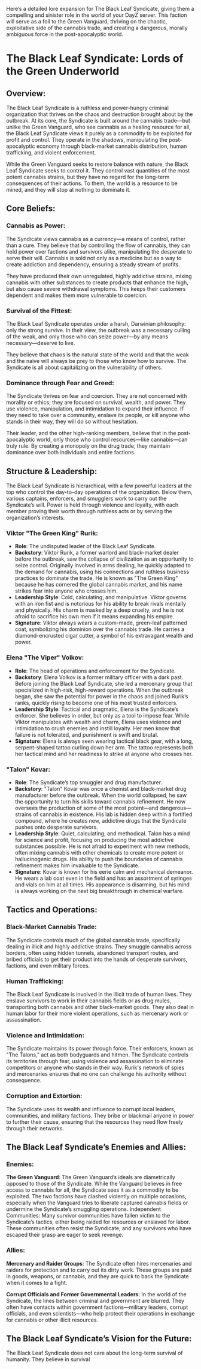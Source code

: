 Here’s a detailed lore expansion for The Black Leaf Syndicate, giving them a compelling and sinister role in the world of your DayZ server. This faction will serve as a foil to the Green Vanguard, thriving on the chaotic, exploitative side of the cannabis trade, and creating a dangerous, morally ambiguous force in the post-apocalyptic world.


# The Black Leaf Syndicate: Lords of the Green Underworld

## Overview:

The Black Leaf Syndicate is a ruthless and power-hungry criminal organization that thrives on the chaos and destruction brought about by the outbreak. At its core, the Syndicate is built around the cannabis trade—but unlike the Green Vanguard, who see cannabis as a healing resource for all, the Black Leaf Syndicate views it purely as a commodity to be exploited for profit and control. They operate in the shadows, manipulating the post-apocalyptic economy through black-market cannabis distribution, human trafficking, and violent enforcement.

While the Green Vanguard seeks to restore balance with nature, the Black Leaf Syndicate seeks to control it. They control vast quantities of the most potent cannabis strains, but they have no regard for the long-term consequences of their actions. To them, the world is a resource to be mined, and they will stop at nothing to dominate it.

## Core Beliefs:

### Cannabis as Power:

The Syndicate views cannabis as a currency—a means of control, rather than a cure. They believe that by controlling the flow of cannabis, they can hold power over factions and survivors alike, manipulating the desperate to serve their will. Cannabis is sold not only as a medicine but as a way to create addiction and dependency, ensuring a steady stream of profits.

They have produced their own unregulated, highly addictive strains, mixing cannabis with other substances to create products that enhance the high, but also cause severe withdrawal symptoms. This keeps their customers dependent and makes them more vulnerable to coercion.

### Survival of the Fittest:

The Black Leaf Syndicate operates under a harsh, Darwinian philosophy: only the strong survive. In their view, the outbreak was a necessary culling of the weak, and only those who can seize power—by any means necessary—deserve to live.

They believe that chaos is the natural state of the world and that the weak and the naïve will always be prey to those who know how to survive. The Syndicate is all about capitalizing on the vulnerability of others.

### Dominance through Fear and Greed:

The Syndicate thrives on fear and coercion. They are not concerned with morality or ethics; they are focused on survival, wealth, and power. They use violence, manipulation, and intimidation to expand their influence. If they need to take over a community, enslave its people, or kill anyone who stands in their way, they will do so without hesitation.

Their leader, and the other high-ranking members, believe that in the post-apocalyptic world, only those who control resources—like cannabis—can truly rule. By creating a monopoly on the drug trade, they maintain dominance over both individuals and entire factions.

## Structure & Leadership:

The Black Leaf Syndicate is hierarchical, with a few powerful leaders at the top who control the day-to-day operations of the organization. Below them, various captains, enforcers, and smugglers work to carry out the Syndicate’s will. Power is held through violence and loyalty, with each member proving their worth through ruthless acts or by serving the organization’s interests.

### Viktor "The Green King" Rurik:

- **Role**: The undisputed leader of the Black Leaf Syndicate.
- **Backstory**: Viktor Rurik, a former warlord and black-market dealer before the outbreak, saw the collapse of civilization as an opportunity to seize control. Originally involved in arms dealing, he quickly adapted to the demand for cannabis, using his connections and ruthless business practices to dominate the trade. He is known as "The Green King" because he has cornered the global cannabis market, and his name strikes fear into anyone who crosses him.
- **Leadership Style**: Cold, calculating, and manipulative. Viktor governs with an iron fist and is notorious for his ability to break rivals mentally and physically. His charm is masked by a deep cruelty, and he is not afraid to sacrifice his own men if it means expanding his empire.
- **Signature**: Viktor always wears a custom-made, green-leaf patterned coat, symbolizing his dominion over the cannabis trade. He carries a diamond-encrusted cigar cutter, a symbol of his extravagant wealth and power.

### Elena "The Viper" Volkov:

- **Role**: The head of operations and enforcement for the Syndicate.
- **Backstory**: Elena Volkov is a former military officer with a dark past. Before joining the Black Leaf Syndicate, she led a mercenary group that specialized in high-risk, high-reward operations. When the outbreak began, she saw the potential for power in the chaos and joined Rurik’s ranks, quickly rising to become one of his most trusted enforcers.
- **Leadership Style**: Tactical and pragmatic, Elena is the Syndicate’s enforcer. She believes in order, but only as a tool to impose fear. While Viktor manipulates with wealth and charm, Elena uses violence and intimidation to crush enemies and instill loyalty. Her men know that failure is not tolerated, and punishment is swift and brutal.
- **Signature**: Elena is always seen wearing tactical black gear, with a long, serpent-shaped tattoo curling down her arm. The tattoo represents both her tactical mind and her readiness to strike at anyone who crosses her.

### "Talon" Kovar:

- **Role**: The Syndicate’s top smuggler and drug manufacturer.
- **Backstory**: "Talon" Kovar was once a chemist and black-market drug manufacturer before the outbreak. When the world collapsed, he saw the opportunity to turn his skills toward cannabis refinement. He now oversees the production of some of the most potent—and dangerous—strains of cannabis in existence. His lab is hidden deep within a fortified compound, where he creates new, addictive drugs that the Syndicate pushes onto desperate survivors.
- **Leadership Style**: Quiet, calculating, and methodical. Talon has a mind for science and profit, focusing on producing the most addictive substances possible. He is not afraid to experiment with new methods, often mixing cannabis with other chemicals to create more potent or hallucinogenic drugs. His ability to push the boundaries of cannabis refinement makes him invaluable to the Syndicate.
- **Signature**: Kovar is known for his eerie calm and mechanical demeanor. He wears a lab coat even in the field and has an assortment of syringes and vials on him at all times. His appearance is disarming, but his mind is always working on the next big breakthrough in chemical warfare.

## Tactics and Operations:

### Black-Market Cannabis Trade:

The Syndicate controls much of the global cannabis trade, specifically dealing in illicit and highly addictive strains. They smuggle cannabis across borders, often using hidden tunnels, abandoned transport routes, and bribed officials to get their product into the hands of desperate survivors, factions, and even military forces.

### Human Trafficking: 

The Black Leaf Syndicate is involved in the illicit trade of human lives. They enslave survivors to work in their cannabis fields or as drug mules, transporting both cannabis and other black-market goods. They also deal in human labor for their more violent operations, such as mercenary work or assassination.

### Violence and Intimidation:

The Syndicate maintains its power through force. Their enforcers, known as "The Talons," act as both bodyguards and hitmen. The Syndicate controls its territories through fear, using violence and assassination to eliminate competitors or anyone who stands in their way. Rurik's network of spies and mercenaries ensures that no one can challenge his authority without consequence.

### Corruption and Extortion:

The Syndicate uses its wealth and influence to corrupt local leaders, communities, and military factions. They bribe or blackmail anyone in power to further their cause, ensuring that the resources they need flow freely through their networks.

## The Black Leaf Syndicate’s Enemies and Allies:

### Enemies:

**The Green Vanguard**: The Green Vanguard’s ideals are diametrically opposed to those of the Syndicate. While the Vanguard believes in free access to cannabis for all, the Syndicate sees it as a commodity to be exploited. The two factions have clashed violently on multiple occasions, especially when the Vanguard tries to liberate captured cannabis fields or undermine the Syndicate’s smuggling operations.
Independent Communities: Many survivor communities have fallen victim to the Syndicate’s tactics, either being raided for resources or enslaved for labor. These communities often resist the Syndicate, and any survivors who have escaped their grasp are eager to seek revenge.

### Allies:

**Mercenary and Raider Groups**: The Syndicate often hires mercenaries and raiders for protection and to carry out its dirty work. These groups are paid in goods, weapons, or cannabis, and they are quick to back the Syndicate when it comes to a fight.

**Corrupt Officials and Former Governmental Leaders**: In the world of the Syndicate, the lines between criminal and government are blurred. They often have contacts within government factions—military leaders, corrupt officials, and even scientists—who help protect their operations in exchange for cannabis or other illicit resources.

## The Black Leaf Syndicate’s Vision for the Future:
The Black Leaf Syndicate does not care about the long-term survival of humanity. They believe in survival

